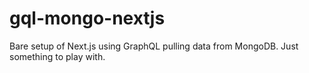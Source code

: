 # gql-mongo-nextjs
Bare setup of Next.js using GraphQL pulling data from MongoDB.  Just something to play with.
